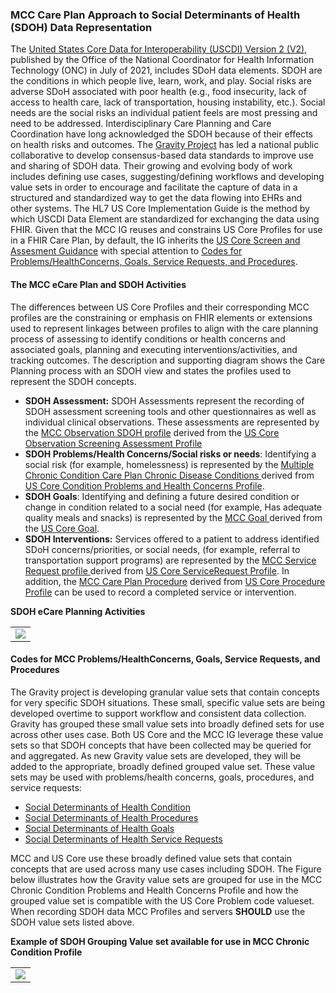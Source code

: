 ### MCC Care Plan Approach to Social Determinants of Health (SDOH) Data Representation

The [United States Core Data for Interoperability (USCDI) Version 2 (V2)](https://www.healthit.gov/isa/united-states-core-data-interoperability-uscdi#uscdi-v2), published by the Office of the National Coordinator for Health Information Technology (ONC) in July of 2021, includes SDoH data elements. SDOH are the conditions in which people live, learn, work, and play. Social risks are adverse SDoH associated with poor health (e.g., food insecurity, lack of access to health care, lack of transportation, housing instability, etc.). Social needs are the social risks an individual patient feels are most pressing and need to be addressed. 
Interdisciplinary Care Planning and Care Coordination have long acknowledged the SDOH because of their effects on health risks and outcomes. The [Gravity Project](https://thegravityproject.net/) has led a national public collaborative to develop consensus-based data standards to improve use and sharing of SDOH data. Their growing and evolving body of work includes defining use cases, suggesting/defining workflows and developing value sets in order to encourage and facilitate the capture of data in a structured and standardized way to get the data flowing into EHRs and other systems. The HL7 US Core Implementation Guide  is the method by which USCDI Data Element are standardized for exchanging the data using FHIR.
Given that the MCC IG reuses and constrains US Core Profiles for use in a FHIR Care Plan, by default, the IG inherits the [US Core Screen and Assesment Guidance](https://hl7.org/fhir/us/core/screening-and-assessments.html) with special attention to [Codes for Problems/HealthConcerns, Goals, Service Requests, and Procedures](http://hl7.org/fhir/us/core/screening-and-assessments.html#codes-for-problemshealthconcerns-goals-service-requests-and-procedures).

#### The MCC eCare Plan and SDOH Activities
The differences between US Core Profiles and their corresponding MCC profiles are the constraining or emphasis on FHIR elements or extensions used to represent linkages between profiles to align with the care planning process of assessing to identify conditions or health concerns and associated goals, planning and executing interventions/activities, and tracking outcomes. The description and supporting diagram shows the Care Planning process with an SDOH view and states the profiles used to represent the SDOH concepts.
* **SDOH Assessment:** SDOH Assessments represent the recording of SDOH assessment screening tools and other questionnaires as well as individual clinical observations. These assessments are represented by the [MCC Observation SDOH profile](StructureDefinition-MCCObservationSDOHAssessment.html) derived from the [US Core Observation Screening Assessment Profile](http://hl7.org/fhir/us/core/StructureDefinition/us-core-observation-screening-assessment) 
* **SDOH Problems/Health Concerns/Social risks or needs**: Identifying a social risk (for example, homelessness) is represented by the [Multiple Chronic Condition Care Plan Chronic Disease Conditions ](StructureDefinition-MCCChronicDisease.html)derived from [US Core Condition Problems and Health Concerns Profile](http://hl7.org/fhir/us/core/StructureDefinition-us-core-condition-problems-health-concerns.html).
* **SDOH Goals**: Identifying and defining a future desired condition or change in condition related to a social need (for example, Has adequate quality meals and snacks) is represented by the [MCC Goal ](StructureDefinition-MCCGoal.html) derived from the [US Core Goal](http://hl7.org/fhir/us/core/StructureDefinition-us-core-goal.html).
* **SDOH Interventions:** Services offered to a patient to address identified SDoH concerns/priorities, or social needs, (for example, referral to transportation support programs) are represented by the [MCC Service Request profile ](StructureDefinition-MCCServiceRequest.html) derived from [US Core ServiceRequest Profile](http://hl7.org/fhir/us/core/StructureDefinition-us-core-servicerequest.html). In addition, the [MCC Care Plan Procedure](StructureDefinition-MCCProcedure.html) derived from [US Core Procedure Profile](http://hl7.org/fhir/us/core/StructureDefinition-us-core-procedure.html) can be used to record a completed service or intervention.


**SDOH eCare Planning Activities**
<table><tr><td><img src="SDOHAssessmentPlan.PNG" /></td></tr></table>

#### Codes for MCC Problems/HealthConcerns, Goals, Service Requests, and Procedures
The Gravity project is developing granular value sets that contain concepts for very specific SDOH situations. These small, specific value sets are being developed overtime to support workflow and consistent data collection. Gravity has grouped these small value sets into broadly defined sets for use across other uses case. Both US Core and the MCC IG leverage these value sets so that SDOH concepts that have been collected may be queried for and aggregated. As new Gravity value sets are developed, they will be added to the appropriate, broadly defined grouped value set. These value sets may be used with problems/health concerns, goals, procedures, and service requests:

* [Social Determinants of Health Condition](https://vsac.nlm.nih.gov/valueset/2.16.840.1.113762.1.4.1196.788/expansion)
* [Social Determinants of Health Procedures](https://vsac.nlm.nih.gov/valueset/2.16.840.1.113762.1.4.1196.789/expansion)
* [Social Determinants of Health Goals](https://vsac.nlm.nih.gov/valueset/2.16.840.1.113762.1.4.1247.71/expansion)
* [Social Determinants of Health Service Requests](https://vsac.nlm.nih.gov/valueset/2.16.840.1.113762.1.4.1196.790/expansion)

MCC and US Core use these broadly defined value sets that contain concepts that are used across many use cases including SDOH. The Figure below illustrates how the Gravity value sets are grouped for use in the MCC Chronic Condition Problems and Health Concerns Profile and how the grouped value set is compatible with the US Core Problem code valueset. When recording SDOH data MCC Profiles and servers **SHOULD** use the SDOH value sets listed above.

**Example of SDOH Grouping Value set available for use in MCC Chronic Condition Profile**
<table><tr><td><img src="GravityGroupedValueSets.PNG" /></td></tr></table>